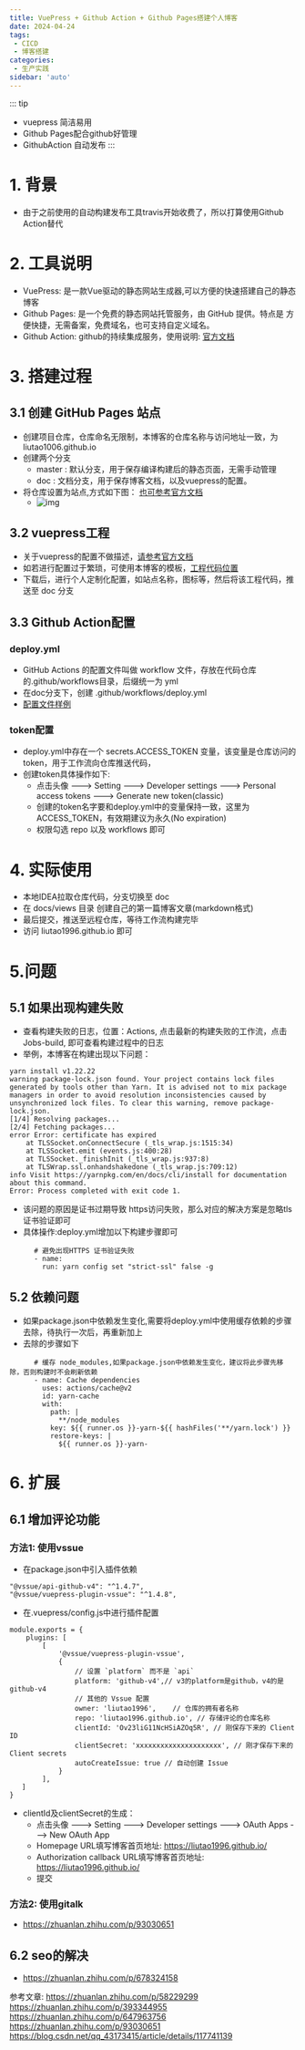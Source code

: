 ```yaml
---
title: VuePress + Github Action + Github Pages搭建个人博客
date: 2024-04-24
tags:
 - CICD
 - 博客搭建
categories:
 - 生产实践
sidebar: 'auto'
---
```


::: tip
* vuepress 简洁易用
* Github Pages配合github好管理
* GithubAction 自动发布
:::

# 1. 背景
- 由于之前使用的自动构建发布工具travis开始收费了，所以打算使用Github Action替代

# 2. 工具说明
- VuePress: 是一款Vue驱动的静态网站生成器,可以方便的快速搭建自己的静态博客
- Github Pages: 是一个免费的静态网站托管服务，由 GitHub 提供。特点是 方便快捷，无需备案，免费域名，也可支持自定义域名。
- Github Action: github的持续集成服务，使用说明: [官方文档](https://docs.github.com/zh/actions)

# 3. 搭建过程

## 3.1 创建 GitHub Pages 站点
- 创建项目仓库，仓库命名无限制，本博客的仓库名称与访问地址一致，为 liutao1006.github.io
- 创建两个分支
  - master : 默认分支，用于保存编译构建后的静态页面，无需手动管理
  - doc :  文档分支，用于保存博客文档，以及vuepress的配置。
- 将仓库设置为站点,方式如下图： [也可参考官方文档](https://docs.github.com/zh/pages/getting-started-with-github-pages/configuring-a-publishing-source-for-your-github-pages-site)
  - ![img](https://raw.githubusercontent.com/liutao1996/images/main/note/CICD/github%E9%85%8D%E7%BD%AE%E7%AB%99%E7%82%B9%E9%A1%B5%E9%9D%A2.jpg)

## 3.2 vuepress工程

- 关于vuepress的配置不做描述，[请参考官方文档](https://vuepress.vuejs.org/zh/guide/page.html)
- 如若进行配置过于繁琐，可使用本博客的模板，[工程代码位置](https://github.com/liutao1996/liutao1996.github.io/releases/tag/vuepress-blog)
- 下载后，进行个人定制化配置，如站点名称，图标等，然后将该工程代码，推送至 doc 分支

## 3.3 Github Action配置

### deploy.yml
- GitHub Actions 的配置文件叫做 workflow 文件，存放在代码仓库的.github/workflows目录，后缀统一为 yml
- 在doc分支下，创建 .github/workflows/deploy.yml
- [配置文件样例](https://github.com/liutao1996/liutao1996.github.io/blob/doc/.github/workflows/deploy.yml)

### token配置
- deploy.yml中存在一个  secrets.ACCESS_TOKEN 变量，该变量是仓库访问的token，用于工作流向仓库推送代码，
- 创建token具体操作如下:
  - 点击头像 ---> Setting ---> Developer settings ---> Personal access tokens ---> Generate new token(classic)
  - 创建的token名字要和deploy.yml中的变量保持一致，这里为ACCESS_TOKEN，有效期建议为永久(No expiration)
  - 权限勾选 repo 以及 workflows 即可


# 4. 实际使用

- 本地IDEA拉取仓库代码，分支切换至 doc
- 在 docs/views 目录 创建自己的第一篇博客文章(markdown格式)
- 最后提交，推送至远程仓库，等待工作流构建完毕
- 访问 liutao1996.github.io 即可

# 5.问题

## 5.1 如果出现构建失败
- 查看构建失败的日志，位置：Actions, 点击最新的构建失败的工作流，点击Jobs-build, 即可查看构建过程中的日志
- 举例，本博客在构建出现以下问题：
```
yarn install v1.22.22
warning package-lock.json found. Your project contains lock files generated by tools other than Yarn. It is advised not to mix package managers in order to avoid resolution inconsistencies caused by unsynchronized lock files. To clear this warning, remove package-lock.json.
[1/4] Resolving packages...
[2/4] Fetching packages...
error Error: certificate has expired
    at TLSSocket.onConnectSecure (_tls_wrap.js:1515:34)
    at TLSSocket.emit (events.js:400:28)
    at TLSSocket._finishInit (_tls_wrap.js:937:8)
    at TLSWrap.ssl.onhandshakedone (_tls_wrap.js:709:12)
info Visit https://yarnpkg.com/en/docs/cli/install for documentation about this command.
Error: Process completed with exit code 1.
```
- 该问题的原因是证书过期导致 https访问失败，那么对应的解决方案是忽略tls证书验证即可
- 具体操作:deploy.yml增加以下构建步骤即可
```
      # 避免出现HTTPS 证书验证失败
      - name:
        run: yarn config set "strict-ssl" false -g
```

## 5.2 依赖问题

- 如果package.json中依赖发生变化,需要将deploy.yml中使用缓存依赖的步骤去除，待执行一次后，再重新加上
- 去除的步骤如下
```
      # 缓存 node_modules,如果package.json中依赖发生变化，建议将此步骤先移除，否则构建时不会刷新依赖
      - name: Cache dependencies
        uses: actions/cache@v2
        id: yarn-cache
        with:
          path: |
            **/node_modules
          key: ${{ runner.os }}-yarn-${{ hashFiles('**/yarn.lock') }}
          restore-keys: |
            ${{ runner.os }}-yarn-
```

# 6. 扩展

## 6.1 增加评论功能

### 方法1: 使用vssue

- 在package.json中引入插件依赖
```
"@vssue/api-github-v4": "^1.4.7",
"@vssue/vuepress-plugin-vssue": "^1.4.8",
```
- 在.vuepress/config.js中进行插件配置
```
module.exports = {
    plugins: [
        [
            '@vssue/vuepress-plugin-vssue',
            {
                // 设置 `platform` 而不是 `api`
                platform: 'github-v4',// v3的platform是github，v4的是github-v4
                // 其他的 Vssue 配置
                owner: 'liutao1996',    // 仓库的拥有者名称
                repo: 'liutao1996.github.io', // 存储评论的仓库名称
                clientId: 'Ov23liG11NcHSiAZOq5R', // 刚保存下来的 Client ID
                clientSecret: 'xxxxxxxxxxxxxxxxxxxxx', // 刚才保存下来的 Client secrets
                autoCreateIssue: true // 自动创建 Issue
            }
        ],
   ]
}
```
- clientId及clientSecret的生成：
  - 点击头像 ---> Setting ---> Developer settings ---> OAuth Apps ---> New OAuth App 
  - Homepage URL填写博客首页地址: https://liutao1996.github.io/
  - Authorization callback URL填写博客首页地址: https://liutao1996.github.io/
  - 提交

### 方法2: 使用gitalk
- https://zhuanlan.zhihu.com/p/93030651

## 6.2 seo的解决
- https://zhuanlan.zhihu.com/p/678324158

参考文章:
https://zhuanlan.zhihu.com/p/58229299
https://zhuanlan.zhihu.com/p/393344955
https://zhuanlan.zhihu.com/p/647963756
https://zhuanlan.zhihu.com/p/93030651
https://blog.csdn.net/qq_43173415/article/details/117741139

<Vssue/>